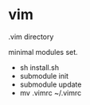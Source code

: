 vim
===

.vim directory

minimal modules set.

* sh install.sh
* submodule init
* submodule update
* mv .vimrc ~/.vimrc
